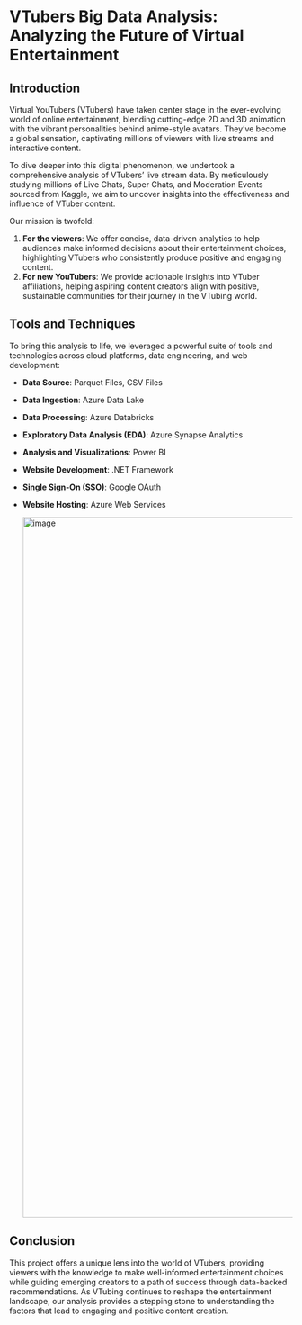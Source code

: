 # **VTubers Big Data Analysis: Analyzing the Future of Virtual Entertainment**

## **Introduction**

Virtual YouTubers (VTubers) have taken center stage in the ever-evolving world of online entertainment, blending cutting-edge 2D and 3D animation with the vibrant personalities behind anime-style avatars. They’ve become a global sensation, captivating millions of viewers with live streams and interactive content.

To dive deeper into this digital phenomenon, we undertook a comprehensive analysis of VTubers’ live stream data. By meticulously studying millions of Live Chats, Super Chats, and Moderation Events sourced from Kaggle, we aim to uncover insights into the effectiveness and influence of VTuber content.

Our mission is twofold:
1. **For the viewers**: We offer concise, data-driven analytics to help audiences make informed decisions about their entertainment choices, highlighting VTubers who consistently produce positive and engaging content.
2. **For new YouTubers**: We provide actionable insights into VTuber affiliations, helping aspiring content creators align with positive, sustainable communities for their journey in the VTubing world.

## **Tools and Techniques**

To bring this analysis to life, we leveraged a powerful suite of tools and technologies across cloud platforms, data engineering, and web development:

- **Data Source**: Parquet Files, CSV Files  
- **Data Ingestion**: Azure Data Lake  
- **Data Processing**: Azure Databricks  
- **Exploratory Data Analysis (EDA)**: Azure Synapse Analytics  
- **Analysis and Visualizations**: Power BI  
- **Website Development**: .NET Framework  
- **Single Sign-On (SSO)**: Google OAuth  
- **Website Hosting**: Azure Web Services

  <img width="1245" alt="image" src="https://github.com/user-attachments/assets/056a5b50-f309-462a-8dfc-c6f0ae0ab24a">


## **Conclusion**

This project offers a unique lens into the world of VTubers, providing viewers with the knowledge to make well-informed entertainment choices while guiding emerging creators to a path of success through data-backed recommendations. As VTubing continues to reshape the entertainment landscape, our analysis provides a stepping stone to understanding the factors that lead to engaging and positive content creation.

